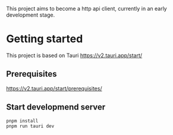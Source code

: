 This project aims to become a http api client, currently in an early development stage.

# Getting started

This project is based on Tauri https://v2.tauri.app/start/

## Prerequisites
https://v2.tauri.app/start/prerequisites/


## Start developmend server
```
pnpm install
pnpm run tauri dev
```
